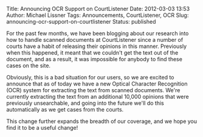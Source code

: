 Title: Announcing OCR Support on CourtListener
Date: 2012-03-03 13:53
Author: Michael Lissner
Tags: Announcements, CourtListener, OCR
Slug: announcing-ocr-support-on-courtlistener
Status: published

For the past few months, we have been blogging about our research into
how to handle scanned documents at CourtListener since a number of
courts have a habit of releasing their opinions in this manner.
Previously when this happened, it meant that we couldn't get the text
out of the document, and as a result, it was impossible for anybody to
find these cases on the site.

Obviously, this is a bad situation for our users, so we are excited to
announce that as of today we have a new Optical Character Recognition
(OCR) system for extracting the text from scanned documents. We're
currently extracting the text from an additional 10,000 opinions that
were previously unsearchable, and going into the future we'll do this
automatically as we get cases from the courts.

This change further expands the breadth of our coverage, and we hope you
find it to be a useful change!

